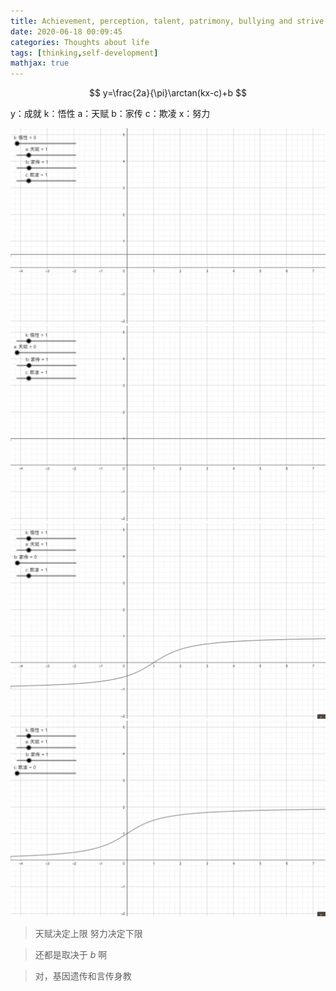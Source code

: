 ```yaml
---
title: Achievement, perception, talent, patrimony, bullying and strive
date: 2020-06-18 00:09:45
categories: Thoughts about life
tags: [thinking,self-development]
mathjax: true
---
```


$$
y=\frac{2a}{\pi}\arctan(kx-c)+b
$$
<!--more-->

y：成就
k：悟性
a：天赋
b：家传
c：欺凌
x：努力

![](/files/gif/k.gif)
![](/files/gif/a.gif)
![](/files/gif/b.gif)
![](/files/gif/c.gif)

> 天赋决定上限 努力决定下限

> 还都是取决于 $b$ 啊

> 对，基因遗传和言传身教
